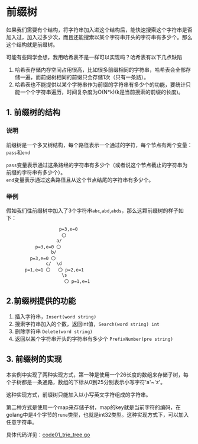 # 前缀树
如果我们需要有个结构，将字符串加入进这个结构后，能快速搜索这个字符串是否加入过，加入过多少次，而且还能搜索以某个字符串开头的字符串有多少个。那么这个结构就是前缀树。

可能有些同学会想，我用哈希表不是一样可以实现吗？哈希表有以下几点缺陷
1. 哈希表存储内存空间占用很高，比如很多前缀相同的字符串，哈希表会全部存储一遍，而前缀树相同的前缀只会存储1次（只有一条路）。
2. 哈希表也不能提供以某个字符串作为前缀的字符串有多少个的功能，要统计只能一个个字符串遍历，时间复杂度为O(N*k)(k是当前搜索的前缀的长度)。


## 1. 前缀树的结构
### 说明
前缀树是一个多叉树结构，每个路径表示一个通过的字符，每个节点有两个变量：`pass`和`end`

`pass`变量表示通过这条路经的字符串有多少个（或者说这个节点截止的字符串为前缀的字符串有多少个）。<br>
`end`变量表示通过这条路径且从这个节点结尾的字符串有多少个。

### 举例
假如我们往前缀树中加入了3个字符串`abc`,`abd`,`abds`，那么这颗前缀树的样子如下：
```
                    p=3,e=0
                     〇
                   a/
           p=3,e=0 〇
                 b/
         p=3,e=0 〇      
               c/  \d
       p=1,e=1 〇   〇 p=2,e=1
                     \s
                      〇 p=1,e=1
```

## 2.前缀树提供的功能
1. 插入字符串，`Insert(word string)`
2. 搜索字符串加入的个数，返回int值，`Search(word string) int `
3. 删除字符串 `Delete(word string) `
4. 返回以某个字符串开头的字符串有多少个 `PrefixNumber(pre string) `

## 3. 前缀树的实现
本实例中实现了两种实现方式，第一种是使用一个26长度的数组来存储子树，每个子树都是一条通路，数组的下标从0到25分别表示小写字符'a'~'z'。

这种实现方式，前缀树只能加入以小写英文字符组成的字符串。

第二种方式是使用一个map来存储子树，map的key就是当前字符的编码，在golang中是4个字节的`rune`类型，也就是int32类型。这种实现方式下，可以加入任意字符串。

具体代码详见：[code01_trie_tree.go](code01_trie_tree.go)